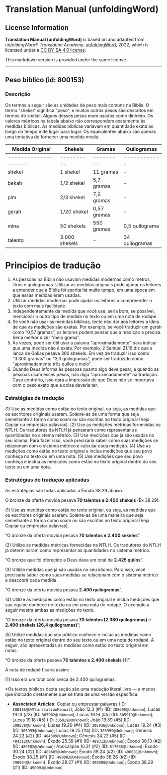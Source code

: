 # Translation Manual (unfoldingWord)

## License Information

**Translation Manual (unfoldingWord)** is based on and adapted from: _unfoldingWord® Translation Academy_, [unfoldingWord](https://unfoldingword.org/utw), 2022, which is licensed under a [CC BY-SA 4.0 license](https://creativecommons.org/licenses/by-sa/4.0/legalcode.en).

This markdown version is provided under the same license.



--------------------------------

## Peso bíblico (id: 800153)

### Descrição

Os termos a seguir são as unidades de peso mais comuns na Bíblia. O termo "shekel" significa "peso", e muitos outros pesos são descritos em termos do shekel. Alguns desses pesos eram usados como dinheiro. Os valores métricos na tabela abaixo não correspondem exatamente às medidas bíblicas. As medidas bíblicas variavam em quantidade exata ao longo do tempo e de lugar para lugar. Os equivalentes abaixo são apenas uma tentativa de fornecer uma medida média.

| Medida Original | Shekels | Gramas | Quilogramas |
| --- | --- | --- | --- |
| \-\-\-\-\-\-\-\-\-\-\-\-\-\-\-\-\-\-\-\- | \-\-\-\-\-\-\-\-\-\- | \-\-\-\-\-\-\-\-\- | \-\-\-\-\-\-\-\-\-\-\-\- |
| shekel | 1 shekel | 11 gramas | \- |
| bekah | 1/2 shekel | 5,7 gramas | \- |
| pim | 2/3 shekel | 7,6 gramas | \- |
| gerah | 1/20 shekel | 0,57 gramas | \- |
| mina | 50 shekels | 550 gramas | 0,5 quilograma |
| talento | 3\.000 shekels | \- | 34 quilogramas |  |

Princípios de tradução
======================

1. As pessoas na Bíblia não usavam medidas modernas como metros, litros e quilogramas. Utilizar as medidas originais pode ajudar os leitores a entender que a Bíblia foi escrita há muito tempo, em uma época em que essas medidas eram usadas.
2. Utilizar medidas modernas pode ajudar os leitores a compreender o texto com mais facilidade.
3. Independentemente da medida que você use, seria bom, se possível, mencionar o outro tipo de medida no texto ou em uma nota de rodapé.
4. Se você não usar as medidas bíblicas, tente não dar aos leitores a ideia de que as medições são exatas. Por exemplo, se você traduzir um gerah como “0,57 gramas”, os leitores podem pensar que a medição é precisa. Seria melhor dizer “meio grama”.
5. Às vezes, pode ser útil usar a palavra "aproximadamente" para indicar que uma medida não é exata. Por exemplo, 2 Samuel 21\.16 diz que a lança de Golias pesava 300 shekels. Em vez de traduzir isso como "3\.300 gramas" ou "3,3 quilogramas", pode ser traduzido como "aproximadamente três quilos e meio".
6. Quando Deus informa às pessoas quanto algo deve pesar, e quando as pessoas usam esses pesos, não diga "aproximadamente" na tradução. Caso contrário, isso dará a impressão de que Deus não se importava com o peso exato que a coisa deveria ter.

### Estratégias de tradução

(1\) Use as medidas como estão no texto original, ou seja, as medidas que os escritores originais usaram. Soletre\-as de uma forma que seja semelhante à forma como soam ou são escritas no texto original (Veja Copiar ou emprestar palavras). (2\) Use as medições métricas fornecidas na NTLH. Os tradutores da NTLH já pensaram como representar as quantidades no sistema métrico. (3\) Use medições que já são usadas no seu idioma. Para fazer isso, você precisaria saber como suas medições se relacionam com o sistema métrico e calcular cada medição. (4\) Use as medições como estão no texto original e inclua medições que seu povo conheça no texto ou em uma nota. (5\) Use medições que seu povo conheça e inclua as medições como estão no texto original dentro do seu texto ou em uma nota.

### Estratégias de tradução aplicadas

As estratégias são todas aplicadas a Êxodo 38\.29 abaixo.

O bronze da oferta movida pesava **70 talentos e 2\.400 shekels** (Êx 38\.29\).

(1\) Use as medidas como estão no texto original, ou seja, as medidas que os escritores originais usaram. Soletre\-as de uma maneira que seja semelhante à forma como soam ou são escritas no texto original (Veja Copiar ou emprestar palavras).

“O bronze da oferta movida pesava **70 talentos e 2\.400 sekeles**”.

(2\) Utilize as medidas métricas fornecidas na NTLH. Os tradutores do NTLH já determinaram como representar as quantidades no sistema métrico.

“O bronze que foi oferecido a Deus dava um total de **2\.425 quilos**”.

(3\) Utilize medidas que já são usadas no seu idioma. Para isso, você precisaria saber como suas medidas se relacionam com o sistema métrico e descobrir cada medida.

“O bronze da oferta movida pesava **2\.400 quilogramas**”.

(4\) Utilize as medições como estão no texto original e inclua medições que sua equipe conhece no texto ou em uma nota de rodapé. O exemplo a seguir mostra ambas as medições no texto.

“O bronze da oferta movida pesava **70 talentos (2\.380 quilogramas)** e **2\.400 shekels (26,4 quilogramas)**”;

(5\) Utilize medidas que seu público conhece e inclua as medidas como estão no texto original dentro do seu texto ou em uma nota de rodapé. A seguir, são apresentadas as medidas como estão no texto original em notas.

“O bronze da oferta pesava **70 talentos e 2\.400 shekels** \[1]”.

A nota de rodapé ficaria assim:

\[1] Isso era um total com cerca de 2\.400 quilogramas.

\*Os textos bíblicos desta seção são uma tradução literal livre — a menos que indicado diretamente que se trata de uma versão específica.

* **Associated Articles:** Copiar ou emprestar palavras (ID: `800186@UWTranslationManual`); João 12.3 (#1) (ID: `308695@Unknown`); Lucas 19.13 (#3) (ID: `305902@Unknown`); Lucas 19.16 (#5) (ID: `305919@Unknown`); Lucas 19.18 (#5) (ID: `305929@Unknown`); João 19.39 (#5) (ID: `309538@Unknown`); Lucas 19.20 (#4) (ID: `305936@Unknown`); Lucas 19.24 (#3) (ID: `305955@Unknown`); Lucas 19.25 (#4) (ID: `305959@Unknown`); Gênesis 24.22 (#2) (ID: `484309@Unknown`); Gênesis 24.22 (#5) (ID: `484312@Unknown`); Êxodo 25.39 (#1) (ID: `489312@Unknown`); Êxodo 30.13 (#2) (ID: `489582@Unknown`); Apocalipse 16.21 (#2) (ID: `817035@Unknown`); Êxodo 30.24 (#2) (ID: `489605@Unknown`); Êxodo 38.24 (#2) (ID: `490081@Unknown`); Êxodo 38.25 (#1) (ID: `490082@Unknown`); Êxodo 38.26 (#2) (ID: `490084@Unknown`); Êxodo 38.27 (#1) (ID: `490088@Unknown`); Êxodo 38.29 (#1) (ID: `490091@Unknown`)

